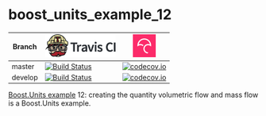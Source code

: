 # boost_units_example_12

Branch|[![Travis CI logo](TravisCI.png)](https://travis-ci.org)|[![Codecov logo](Codecov.png)](https://www.codecov.io)
---|---|---
master|[![Build Status](https://travis-ci.org/richelbilderbeek/boost_units_example_12.svg?branch=master)](https://travis-ci.org/richelbilderbeek/boost_units_example_12)|[![codecov.io](https://codecov.io/github/richelbilderbeek/boost_units_example_12/coverage.svg?branch=master)](https://codecov.io/github/richelbilderbeek/boost_units_example_12/branch/master)
develop|[![Build Status](https://travis-ci.org/richelbilderbeek/boost_units_example_12.svg?branch=develop)](https://travis-ci.org/richelbilderbeek/boost_units_example_12)|[![codecov.io](https://codecov.io/github/richelbilderbeek/boost_units_example_12/coverage.svg?branch=develop)](https://codecov.io/github/richelbilderbeek/boost_units_example_12/branch/develop)

[Boost.Units example](http://www.github.com/richelbilderbeek/boost_units_example) 12: creating the quantity volumetric flow and mass flow is a Boost.Units example.

